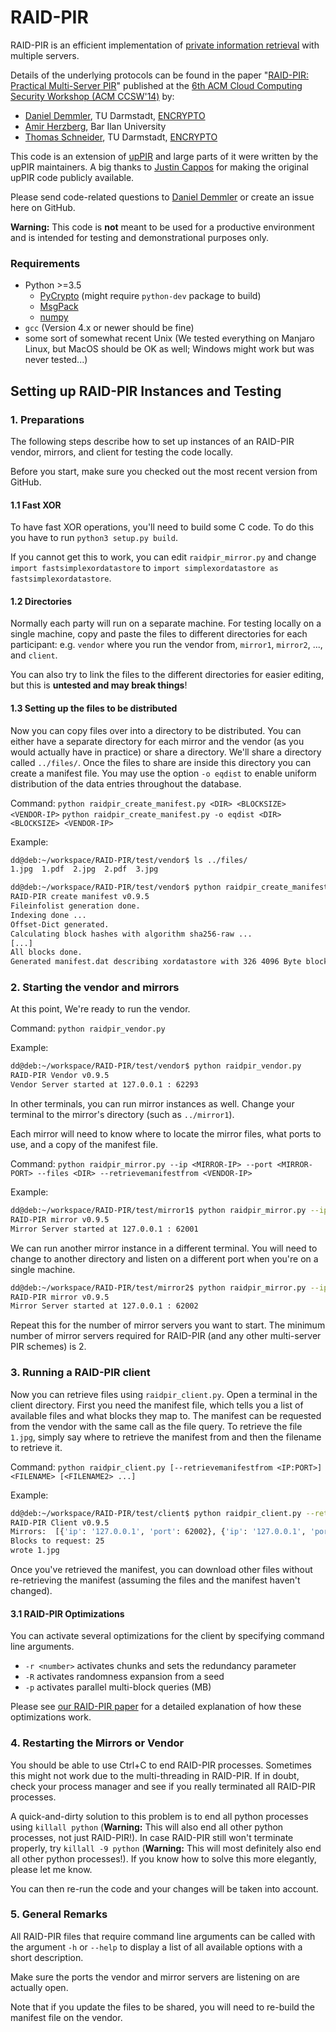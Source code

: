 # RAID-PIR

RAID-PIR is an efficient implementation of [private information retrieval](https://en.wikipedia.org/wiki/Private_information_retrieval) with multiple servers.

Details of the underlying protocols can be found in the paper "[RAID-PIR: Practical Multi-Server PIR](http://encrypto.de/papers/DHS14.pdf)" published at the [6th ACM Cloud Computing Security Workshop (ACM CCSW'14)](http://digitalpiglet.org/nsac/ccsw14/) by:
* [Daniel Demmler](http://www.ec-spride.tu-darmstadt.de/en/research-groups/engineering-cryptographic-protocols-group/staff/daniel-demmler/), TU Darmstadt, [ENCRYPTO](http://encrypto.de)
* [Amir Herzberg](https://sites.google.com/site/amirherzberg/), Bar Ilan University
* [Thomas Schneider](http://www.thomaschneider.de/), TU Darmstadt, [ENCRYPTO](http://encrypto.de)

This code is an extension of [upPIR](https://uppir.poly.edu) and large parts of it were written by the upPIR maintainers. A big thanks to [Justin Cappos](https://isis.poly.edu/~jcappos/) for making the original upPIR code publicly available.

Please send code-related questions to [Daniel Demmler](mailto:daniel.demmler@ec-spride.de) or create an issue here on GitHub.

**Warning:** This code is **not** meant to be used for a productive environment and is intended for testing and demonstrational purposes only.

### Requirements
* Python >=3.5
  * [PyCrypto](https://www.dlitz.net/software/pycrypto/) (might require `python-dev` package to build)
  * [MsgPack](http://msgpack.org/)
  * [numpy](http://www.numpy.org/)
* `gcc` (Version 4.x or newer should be fine)
* some sort of somewhat recent Unix (We tested everything on Manjaro Linux, but MacOS should be OK as well; Windows might work but was never tested...)

## Setting up RAID-PIR Instances and Testing

### 1. Preparations

The following steps describe how to set up instances of an RAID-PIR vendor, mirrors, and client for testing the code locally.

Before you start, make sure you checked out the most recent version from GitHub.

#### 1.1 Fast XOR
To have fast XOR operations, you'll need to build some C code. To do this you have to run `python3 setup.py build`.

If you cannot get this to work, you can edit `raidpir_mirror.py` and change `import fastsimplexordatastore` to `import simplexordatastore as fastsimplexordatastore`.

#### 1.2 Directories
Normally each party will run on a separate machine. For testing locally on a single machine, copy and paste the files to different directories for each participant:
e.g. `vendor` where you run the vendor from, `mirror1`, `mirror2`, ..., and `client`.

You can also try to link the files to the different directories for easier editing, but this is **untested and may break things**!

#### 1.3 Setting up the files to be distributed

Now you can copy files over into a directory to be distributed. You can either have a separate directory for each mirror and the vendor (as you would actually have in practice) or share a directory. We'll share a directory called `../files/`. Once the files to share are inside this directory you can create a manifest file. You may use the option `-o eqdist` to enable uniform distribution of the data entries throughout the database.

Command:
`python raidpir_create_manifest.py <DIR> <BLOCKSIZE> <VENDOR-IP>`
`python raidpir_create_manifest.py -o eqdist <DIR> <BLOCKSIZE> <VENDOR-IP>`

Example:

```bash
dd@deb:~/workspace/RAID-PIR/test/vendor$ ls ../files/
1.jpg  1.pdf  2.jpg  2.pdf  3.jpg

dd@deb:~/workspace/RAID-PIR/test/vendor$ python raidpir_create_manifest.py ../files/ 4096 127.0.0.1
RAID-PIR create manifest v0.9.5
Fileinfolist generation done.
Indexing done ...
Offset-Dict generated.
Calculating block hashes with algorithm sha256-raw ...
[...]
All blocks done.
Generated manifest.dat describing xordatastore with 326 4096 Byte blocks.
```

### 2. Starting the vendor and mirrors

At this point, We're ready to run the vendor.

Command: `python raidpir_vendor.py`

Example:

```bash
dd@deb:~/workspace/RAID-PIR/test/vendor$ python raidpir_vendor.py
RAID-PIR Vendor v0.9.5
Vendor Server started at 127.0.0.1 : 62293
```

In other terminals, you can run mirror instances as well.
Change your terminal to the mirror's directory (such as `../mirror1`).

Each mirror will need to know where to locate the mirror files, what ports to use, and a copy of the manifest file.

Command: `python raidpir_mirror.py --ip <MIRROR-IP> --port <MIRROR-PORT> --files <DIR> --retrievemanifestfrom <VENDOR-IP>`

Example:

```bash
dd@deb:~/workspace/RAID-PIR/test/mirror1$ python raidpir_mirror.py --ip 127.0.0.1 --port 62001 --files ../files/ --retrievemanifestfrom 127.0.0.1 --precompute
RAID-PIR mirror v0.9.5
Mirror Server started at 127.0.0.1 : 62001
```

We can run another mirror instance in a different terminal. You will need to change to another directory and listen on a different port when you're on a single machine.

```bash
dd@deb:~/workspace/RAID-PIR/test/mirror2$ python raidpir_mirror.py --ip 127.0.0.1 --port 62002 --files ../files/ --retrievemanifestfrom 127.0.0.1 --precompute
RAID-PIR mirror v0.9.5
Mirror Server started at 127.0.0.1 : 62002
```

Repeat this for the number of mirror servers you want to start. The minimum number of mirror servers required for RAID-PIR (and any other multi-server PIR schemes) is 2.

### 3. Running a RAID-PIR client

Now you can retrieve files using `raidpir_client.py`. Open a terminal in the client directory. First you need the manifest file, which tells you a list of available files and what blocks they map to. The manifest can be requested from the vendor with the same call as the file query.
To retrieve the file `1.jpg`, simply say where to retrieve the manifest from and then the filename to retrieve it.

Command: `python raidpir_client.py [--retrievemanifestfrom <IP:PORT>] <FILENAME> [<FILENAME2> ...]`

Example:
```bash
dd@deb:~/workspace/RAID-PIR/test/client$ python raidpir_client.py --retrievemanifestfrom 127.0.0.1:62293 1.jpg
RAID-PIR Client v0.9.5
Mirrors:  [{'ip': '127.0.0.1', 'port': 62002}, {'ip': '127.0.0.1', 'port': 62003}, {'ip': '127.0.0.1', 'port': 62001}]
Blocks to request: 25
wrote 1.jpg
```

Once you've retrieved the manifest, you can download other files without re-retrieving the manifest (assuming the files and the manifest haven't changed).

#### 3.1 RAID-PIR Optimizations

You can activate several optimizations for the client by specifying command line arguments.
* `-r <number>` activates chunks and sets the redundancy parameter
* `-R` activates randomness expansion from a seed
* `-p` activates parallel multi-block queries (MB)

Please see [our RAID-PIR paper](http://encrypto.de/papers/DHS14.pdf) for a detailed explanation of how these optimizations work.

### 4. Restarting the Mirrors or Vendor

You should be able to use Ctrl+C to end RAID-PIR processes. Sometimes this might not work due to the multi-threading in RAID-PIR. If in doubt, check your process manager and see if you really terminated all RAID-PIR processes.

A quick-and-dirty solution to this problem is to end all python processes using `killall python` (**Warning:** This will also end all other python processes, not just RAID-PIR!).
In case RAID-PIR still won't terminate properly, try `killall -9 python` (**Warning:** This will most definitely also end all other python processes!). If you know how to solve this more elegantly, please let me know.

You can then re-run the code and your changes will be taken into account.

### 5. General Remarks

All RAID-PIR files that require command line arguments can be called with the argument `-h` or `--help` to display a list of all available options with a short description.

Make sure the ports the vendor and mirror servers are listening on are actually open.

Note that if you update the files to be shared, you will need to re-build the manifest file on the vendor.
